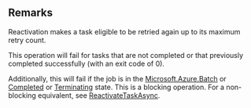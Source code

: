 ## Remarks  
 Reactivation makes a task eligible to be retried again up to its maximum retry count.  
  
 This operation will fail for tasks that are not completed or that previously completed successfully (with an exit code of 0).  
  
 Additionally, this will fail if the job is in the [Microsoft.Azure.Batch](assetId:///N:Microsoft.Azure.Batch?qualifyHint=False&autoUpgrade=True) or [Completed](assetId:///T:Microsoft.Azure.Batch.Common.JobState?qualifyHint=False&autoUpgrade=True) or [Terminating](assetId:///T:Microsoft.Azure.Batch.Common.JobState?qualifyHint=False&autoUpgrade=True) state.             This is a blocking operation. For a non-blocking equivalent, see [ReactivateTaskAsync](assetId:///M:Microsoft.Azure.Batch.JobOperations.ReactivateTaskAsync(System.String,System.String,System.Collections.Generic.IEnumerable{Microsoft.Azure.Batch.BatchClientBehavior},System.Threading.CancellationToken)?qualifyHint=False&autoUpgrade=True).
